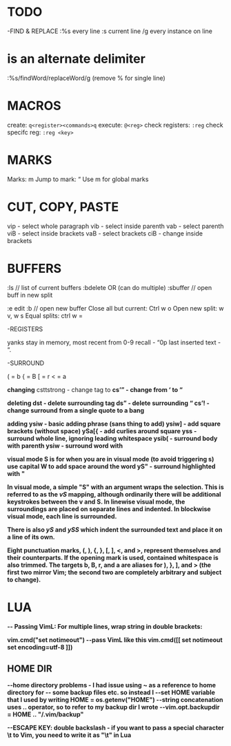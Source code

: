 # TODO

-FIND & REPLACE
:%s every line
:s current line
/g every instance on line

# is an alternate delimiter

:%s/findWord/replaceWord/g (remove % for single line)

# MACROS

create: `q<register><commands>q`
execute: `@<reg>`
check registers: `:reg`
check specifc reg: `:reg <key>`

# MARKS

Marks: m <key>
Jump to mark: “ <key>
Use m <capital keys> for global marks

# CUT, COPY, PASTE

vip - select whole paragraph
vib - select inside parenth
vab - select parenth
viB - select inside brackets
vaB - select brackets
ciB - change inside brackets

# BUFFERS

:ls // list of current buffers
:bdelete <file> OR <num> (can do multiple)
:sbuffer <nameORnum> // open buff in new split

:e edit
:b // open new buffer
Close all but current: Ctrl w o
Open new split: w v, w s
Equal splits: ctrl w =

-REGISTERS

yanks stay in memory, most recent from 0-9
recall - “0p
last inserted text - “.

-SURROUND


( = b
{ = B
[ = r
< = a

**changing**
csttstrong - change tag to <strong>
cs’” - change from ‘ to “

**deleting**
dst - delete surrounding tag
ds” - delete surrounding “
cs’! - change surround from a single quote to a bang

**adding**
ysiw - basic adding phrase (sans thing to add)
ysiw] - add square brackets (without space)
ySa[{ - add curlies around square
yss - surround whole line, ignoring leading whitespace
ysib( - surround body with parenth
ysiw<tag> - surround word with <tag>

**visual mode**
S is for when you are in visual mode (to avoid triggering s)
use capital W to add space around the word
yS"  -  surround highlighted with "

In visual mode, a simple "S" with an argument wraps the selection.  This is
referred to as the *vS* mapping, although ordinarily there will be
additional keystrokes between the v and S.  In linewise visual mode, the
surroundings are placed on separate lines and indented.  In blockwise visual
mode, each line is surrounded.

There is also *yS* and *ySS* which indent the surrounded text and place it
on a line of its own.

Eight punctuation marks, (, ), {, }, [, ], <, and >, represent themselves
and their counterparts.  If the opening mark is used, contained whitespace is
also trimmed.  The targets b, B, r, and a are aliases for ), }, ], and >
(the first two mirror Vim; the second two are completely arbitrary and
subject to change).




# LUA

-- Passing VimL: For multiple lines, wrap string in double brackets:

vim.cmd("set notimeout") --pass VimL like this
vim.cmd([[
set notimeout
set encoding=utf-8
]])

## HOME DIR
--home directory problems - I had issue using ~ as a reference to home directory for
-- some backup files etc. so instead I
 --set HOME variable that I used by writing HOME = os.getenv("HOME")
--string concatenation uses .. operator, so to refer to my backup dir I wrote
 --vim.opt.backupdir = HOME .. "/.vim/backup"

--ESCAPE KEY: double backslash - if you want to pass a special character \t to Vim, you need to write it as "\\t" in Lua




